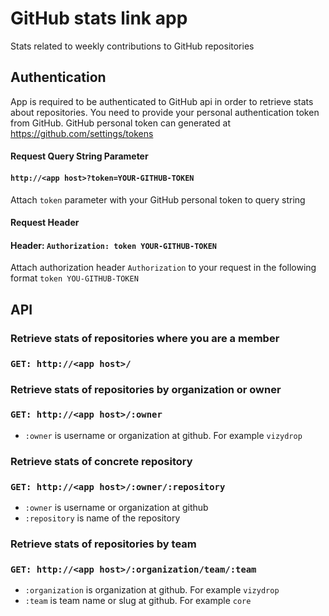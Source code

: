 # GitHub stats link app
Stats related to weekly contributions to GitHub repositories
 
## Authentication
App is required to be authenticated to GitHub api in order to retrieve stats about repositories. You need to provide your personal authentication token from GitHub. GitHub personal token can generated at https://github.com/settings/tokens

#### Request Query String Parameter
#### ``http://<app host>?token=YOUR-GITHUB-TOKEN``
Attach ``token`` parameter with your GitHub personal token to query string

#### Request Header

#### Header: ``Authorization: token YOUR-GITHUB-TOKEN``  
Attach authorization header ``Authorization`` to your request in the following format ``token YOU-GITHUB-TOKEN`` 

## API

### Retrieve stats of repositories where you are a member
### ``GET: http://<app host>/``

### Retrieve stats of repositories by organization or owner
### ``GET: http://<app host>/:owner`` 
- ``:owner`` is username or organization at github. For example ``vizydrop`` 

### Retrieve stats of concrete repository 
### ``GET: http://<app host>/:owner/:repository`` 
- ``:owner`` is username or organization at github
- ``:repository`` is name of the repository

### Retrieve stats of repositories by team 
### ``GET: http://<app host>/:organization/team/:team`` 
- ``:organization`` is organization at github. For example ``vizydrop`` 
- ``:team`` is team name or slug at github. For example ``core`` 